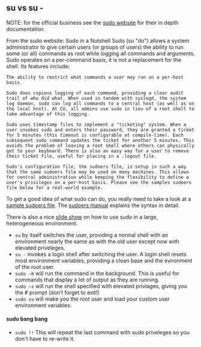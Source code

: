 ## su vs su -
NOTE: for the official business see the [sudo website](https://www.sudo.ws/man/1.8.28/sudo.man.html) for their in depth documentation.

From the sudo website:
Sudo in a Nutshell
Sudo (su "do") allows a system administrator to give certain users (or groups of users) the ability to run some (or all) commands as root while logging all commands and arguments. Sudo operates on a per-command basis, it is not a replacement for the shell. Its features include:

    The ability to restrict what commands a user may run on a per-host basis.

    Sudo does copious logging of each command, providing a clear audit trail of who did what. When used in tandem with syslogd, the system log daemon, sudo can log all commands to a central host (as well as on the local host). At CU, all admins use sudo in lieu of a root shell to take advantage of this logging.

    Sudo uses timestamp files to implement a "ticketing" system. When a user invokes sudo and enters their password, they are granted a ticket for 5 minutes (this timeout is configurable at compile-time). Each subsequent sudo command updates the ticket for another 5 minutes. This avoids the problem of leaving a root shell where others can physically get to your keyboard. There is also an easy way for a user to remove their ticket file, useful for placing in a .logout file.

    Sudo's configuration file, the sudoers file, is setup in such a way that the same sudoers file may be used on many machines. This allows for central administration while keeping the flexibility to define a user's privileges on a per-host basis. Please see the samples sudoers file below for a real-world example. 

To get a good idea of what sudo can do, you really need to take a look at a [sample sudoers file](https://www.sudo.ws/sample.sudoers). The [sudoers manual](https://www.sudo.ws/man/sudoers.man.html) explains the syntax in detail.

There is also a nice [slide show](http://www.komar.org/pres/sudo/) on how to use sudo in a large, heterogeneous environment.

- `su` by itself switches the user, providing a normal shell with an environment nearly the same as with the old user except now with elevated priveleges.
- `su -` invokes a login shell after switching the user. A login shell resets most environment variables, providing a clean base and the evironment of the root user.
- `sudo –b` will run the command in the background.  This is useful for commands that display a lot of output as they are running.
- `sudo –s` will run the shell specified with elevated privlages, giving you the # prompt (don’t forget to exit!)
- `sudo su` will make you the root user and load your custom user environment variables.

#### sudo bang bang
- `sudo !!` 
This will repeat the last command with sudo priveleges so you don't have to re-write it.
